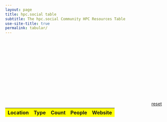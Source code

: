 ```yaml
---
layout: page
title: hpc.social table
subtitle: The hpc.social Community HPC Resources Table
use-site-title: true
permalink: tabular/
---
```

    
<link rel='stylesheet' href='https://cdn.datatables.net/1.12.1/css/dataTables.bootstrap4.min.css'>

<style>
#software_filter, #software_length, #software_info {
 color: white;
}
td {
  color: white;
  background-color: #333;
}
thead {
  background-color: yellow;
}
.tag {
  margin-right: 2px !important;
}
</style>

<div class="container" style="padding-top:200px">
<a type="button" class="btn reset btn-theme filter-reset" onclick="$('#software').DataTable().search('').draw()" style='float:right;padding-bottom:5px' href="#">reset</a>

<table id="software"  class="table table-bordered" cellspacing="0" width="100%">
    <thead>
      <tr>
      <th>Location</th>
      <th>Type</th>
      <th>Count</th>
      <th>People</th>
      <th>Website</th>
     </tr>
  </thead>      
</table>
</div>

<script>
$(document).ready(function () {

$.getJSON("{{ site.baseurl }}/api/data.json", function(data) {
  $('#software').DataTable({
    data: data,
    pageLength: 50,
    columns: [
      { data: "address" },
      { data: "type"},
      { data: "count"},
      { data: "name"},
      { data: "website", 
        render: function ( data, type, row ) { 
           if (data != "") {
               return "<a target='_blank' type='button' class='btn btn-primary' href='" + data + "'>Website</a>"
           }
           return ""
        },
      },
    ]
  });
});

  // Ensure search is aligned to the right!
  $('#software_filter').parent().attr("class", "col-md-12")
})
</script>
